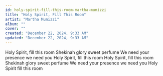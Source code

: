 ```yaml
---
id: holy-spirit-fill-this-room-martha-munizzi
title: "Holy Spirit, Fill This Room"
artist: "Martha Munizzi"
album: ""
cover: ""
created: "December 22, 2024, 9:33 AM"
updated: "December 22, 2024, 9:33 AM"
---
```


Holy Spirit, fill this room
Shekinah glory sweet perfume
We need your presence we need you
Holy Spirit, fill this room
Holy Spirit, fill this room
Shekinah glory sweet perfume
We need your presence we need you
Holy Spirit fill this room